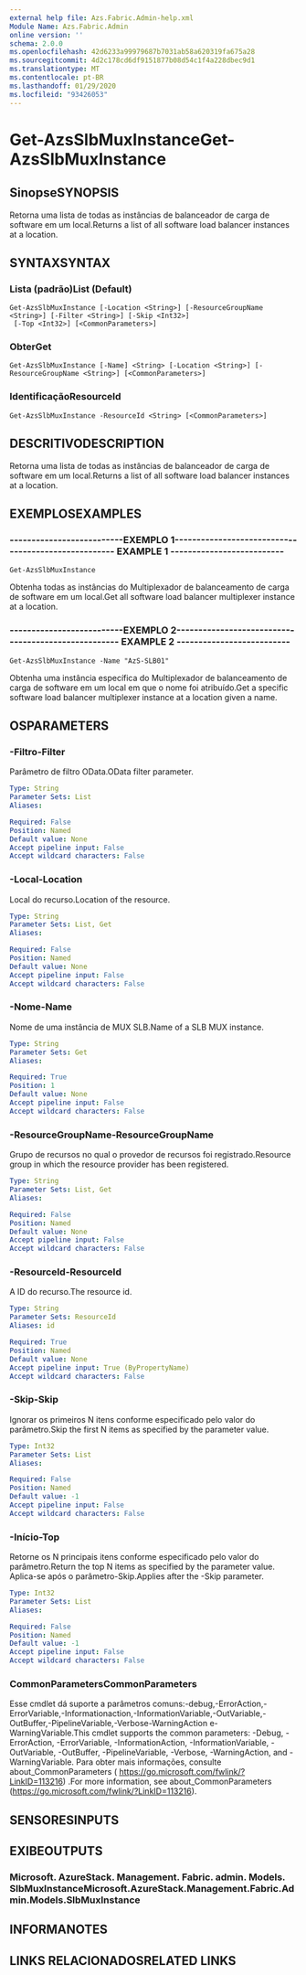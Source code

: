 ```yaml
---
external help file: Azs.Fabric.Admin-help.xml
Module Name: Azs.Fabric.Admin
online version: ''
schema: 2.0.0
ms.openlocfilehash: 42d6233a99979687b7031ab58a620319fa675a28
ms.sourcegitcommit: 4d2c178cd6df9151877b08d54c1f4a228dbec9d1
ms.translationtype: MT
ms.contentlocale: pt-BR
ms.lasthandoff: 01/29/2020
ms.locfileid: "93426053"
---
```

# <span data-ttu-id="8cd62-101">Get-AzsSlbMuxInstance</span><span class="sxs-lookup"><span data-stu-id="8cd62-101">Get-AzsSlbMuxInstance</span></span>

## <span data-ttu-id="8cd62-102">Sinopse</span><span class="sxs-lookup"><span data-stu-id="8cd62-102">SYNOPSIS</span></span>
<span data-ttu-id="8cd62-103">Retorna uma lista de todas as instâncias de balanceador de carga de software em um local.</span><span class="sxs-lookup"><span data-stu-id="8cd62-103">Returns a list of all software load balancer instances at a location.</span></span>

## <span data-ttu-id="8cd62-104">SYNTAX</span><span class="sxs-lookup"><span data-stu-id="8cd62-104">SYNTAX</span></span>

### <span data-ttu-id="8cd62-105">Lista (padrão)</span><span class="sxs-lookup"><span data-stu-id="8cd62-105">List (Default)</span></span>
```
Get-AzsSlbMuxInstance [-Location <String>] [-ResourceGroupName <String>] [-Filter <String>] [-Skip <Int32>]
 [-Top <Int32>] [<CommonParameters>]
```

### <span data-ttu-id="8cd62-106">Obter</span><span class="sxs-lookup"><span data-stu-id="8cd62-106">Get</span></span>
```
Get-AzsSlbMuxInstance [-Name] <String> [-Location <String>] [-ResourceGroupName <String>] [<CommonParameters>]
```

### <span data-ttu-id="8cd62-107">Identificação</span><span class="sxs-lookup"><span data-stu-id="8cd62-107">ResourceId</span></span>
```
Get-AzsSlbMuxInstance -ResourceId <String> [<CommonParameters>]
```

## <span data-ttu-id="8cd62-108">DESCRITIVO</span><span class="sxs-lookup"><span data-stu-id="8cd62-108">DESCRIPTION</span></span>
<span data-ttu-id="8cd62-109">Retorna uma lista de todas as instâncias de balanceador de carga de software em um local.</span><span class="sxs-lookup"><span data-stu-id="8cd62-109">Returns a list of all software load balancer instances at a location.</span></span>

## <span data-ttu-id="8cd62-110">EXEMPLOS</span><span class="sxs-lookup"><span data-stu-id="8cd62-110">EXAMPLES</span></span>

### <span data-ttu-id="8cd62-111">--------------------------EXEMPLO 1--------------------------</span><span class="sxs-lookup"><span data-stu-id="8cd62-111">-------------------------- EXAMPLE 1 --------------------------</span></span>
```
Get-AzsSlbMuxInstance
```

<span data-ttu-id="8cd62-112">Obtenha todas as instâncias do Multiplexador de balanceamento de carga de software em um local.</span><span class="sxs-lookup"><span data-stu-id="8cd62-112">Get all software load balancer multiplexer instance at a location.</span></span>

### <span data-ttu-id="8cd62-113">--------------------------EXEMPLO 2--------------------------</span><span class="sxs-lookup"><span data-stu-id="8cd62-113">-------------------------- EXAMPLE 2 --------------------------</span></span>
```
Get-AzsSlbMuxInstance -Name "AzS-SLB01"
```

<span data-ttu-id="8cd62-114">Obtenha uma instância específica do Multiplexador de balanceamento de carga de software em um local em que o nome foi atribuído.</span><span class="sxs-lookup"><span data-stu-id="8cd62-114">Get a specific software load balancer multiplexer instance at a location given a name.</span></span>

## <span data-ttu-id="8cd62-115">OS</span><span class="sxs-lookup"><span data-stu-id="8cd62-115">PARAMETERS</span></span>

### <span data-ttu-id="8cd62-116">-Filtro</span><span class="sxs-lookup"><span data-stu-id="8cd62-116">-Filter</span></span>
<span data-ttu-id="8cd62-117">Parâmetro de filtro OData.</span><span class="sxs-lookup"><span data-stu-id="8cd62-117">OData filter parameter.</span></span>

```yaml
Type: String
Parameter Sets: List
Aliases: 

Required: False
Position: Named
Default value: None
Accept pipeline input: False
Accept wildcard characters: False
```

### <span data-ttu-id="8cd62-118">-Local</span><span class="sxs-lookup"><span data-stu-id="8cd62-118">-Location</span></span>
<span data-ttu-id="8cd62-119">Local do recurso.</span><span class="sxs-lookup"><span data-stu-id="8cd62-119">Location of the resource.</span></span>

```yaml
Type: String
Parameter Sets: List, Get
Aliases: 

Required: False
Position: Named
Default value: None
Accept pipeline input: False
Accept wildcard characters: False
```

### <span data-ttu-id="8cd62-120">-Nome</span><span class="sxs-lookup"><span data-stu-id="8cd62-120">-Name</span></span>
<span data-ttu-id="8cd62-121">Nome de uma instância de MUX SLB.</span><span class="sxs-lookup"><span data-stu-id="8cd62-121">Name of a SLB MUX instance.</span></span>

```yaml
Type: String
Parameter Sets: Get
Aliases: 

Required: True
Position: 1
Default value: None
Accept pipeline input: False
Accept wildcard characters: False
```

### <span data-ttu-id="8cd62-122">-ResourceGroupName</span><span class="sxs-lookup"><span data-stu-id="8cd62-122">-ResourceGroupName</span></span>
<span data-ttu-id="8cd62-123">Grupo de recursos no qual o provedor de recursos foi registrado.</span><span class="sxs-lookup"><span data-stu-id="8cd62-123">Resource group in which the resource provider has been registered.</span></span>

```yaml
Type: String
Parameter Sets: List, Get
Aliases: 

Required: False
Position: Named
Default value: None
Accept pipeline input: False
Accept wildcard characters: False
```

### <span data-ttu-id="8cd62-124">-ResourceId</span><span class="sxs-lookup"><span data-stu-id="8cd62-124">-ResourceId</span></span>
<span data-ttu-id="8cd62-125">A ID do recurso.</span><span class="sxs-lookup"><span data-stu-id="8cd62-125">The resource id.</span></span>

```yaml
Type: String
Parameter Sets: ResourceId
Aliases: id

Required: True
Position: Named
Default value: None
Accept pipeline input: True (ByPropertyName)
Accept wildcard characters: False
```

### <span data-ttu-id="8cd62-126">-Skip</span><span class="sxs-lookup"><span data-stu-id="8cd62-126">-Skip</span></span>
<span data-ttu-id="8cd62-127">Ignorar os primeiros N itens conforme especificado pelo valor do parâmetro.</span><span class="sxs-lookup"><span data-stu-id="8cd62-127">Skip the first N items as specified by the parameter value.</span></span>

```yaml
Type: Int32
Parameter Sets: List
Aliases: 

Required: False
Position: Named
Default value: -1
Accept pipeline input: False
Accept wildcard characters: False
```

### <span data-ttu-id="8cd62-128">-Início</span><span class="sxs-lookup"><span data-stu-id="8cd62-128">-Top</span></span>
<span data-ttu-id="8cd62-129">Retorne os N principais itens conforme especificado pelo valor do parâmetro.</span><span class="sxs-lookup"><span data-stu-id="8cd62-129">Return the top N items as specified by the parameter value.</span></span>
<span data-ttu-id="8cd62-130">Aplica-se após o parâmetro-Skip.</span><span class="sxs-lookup"><span data-stu-id="8cd62-130">Applies after the -Skip parameter.</span></span>

```yaml
Type: Int32
Parameter Sets: List
Aliases: 

Required: False
Position: Named
Default value: -1
Accept pipeline input: False
Accept wildcard characters: False
```

### <span data-ttu-id="8cd62-131">CommonParameters</span><span class="sxs-lookup"><span data-stu-id="8cd62-131">CommonParameters</span></span>
<span data-ttu-id="8cd62-132">Esse cmdlet dá suporte a parâmetros comuns:-debug,-ErrorAction,-ErrorVariable,-Informationaction,-InformationVariable,-OutVariable,-OutBuffer,-PipelineVariable,-Verbose-WarningAction e-WarningVariable.</span><span class="sxs-lookup"><span data-stu-id="8cd62-132">This cmdlet supports the common parameters: -Debug, -ErrorAction, -ErrorVariable, -InformationAction, -InformationVariable, -OutVariable, -OutBuffer, -PipelineVariable, -Verbose, -WarningAction, and -WarningVariable.</span></span> <span data-ttu-id="8cd62-133">Para obter mais informações, consulte about_CommonParameters ( https://go.microsoft.com/fwlink/?LinkID=113216) .</span><span class="sxs-lookup"><span data-stu-id="8cd62-133">For more information, see about_CommonParameters (https://go.microsoft.com/fwlink/?LinkID=113216).</span></span>

## <span data-ttu-id="8cd62-134">SENSORES</span><span class="sxs-lookup"><span data-stu-id="8cd62-134">INPUTS</span></span>

## <span data-ttu-id="8cd62-135">EXIBE</span><span class="sxs-lookup"><span data-stu-id="8cd62-135">OUTPUTS</span></span>

### <span data-ttu-id="8cd62-136">Microsoft. AzureStack. Management. Fabric. admin. Models. SlbMuxInstance</span><span class="sxs-lookup"><span data-stu-id="8cd62-136">Microsoft.AzureStack.Management.Fabric.Admin.Models.SlbMuxInstance</span></span>

## <span data-ttu-id="8cd62-137">INFORMA</span><span class="sxs-lookup"><span data-stu-id="8cd62-137">NOTES</span></span>

## <span data-ttu-id="8cd62-138">LINKS RELACIONADOS</span><span class="sxs-lookup"><span data-stu-id="8cd62-138">RELATED LINKS</span></span>

